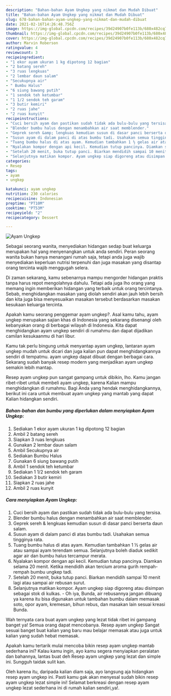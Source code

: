 ```yaml
---
description: "Bahan-bahan Ayam Ungkep yang nikmat dan Mudah Dibuat"
title: "Bahan-bahan Ayam Ungkep yang nikmat dan Mudah Dibuat"
slug: 678-bahan-bahan-ayam-ungkep-yang-nikmat-dan-mudah-dibuat
date: 2021-02-16T14:26:48.756Z
image: https://img-global.cpcdn.com/recipes/39d24907b0fe113b/680x482cq70/ayam-ungkep-foto-resep-utama.jpg
thumbnail: https://img-global.cpcdn.com/recipes/39d24907b0fe113b/680x482cq70/ayam-ungkep-foto-resep-utama.jpg
cover: https://img-global.cpcdn.com/recipes/39d24907b0fe113b/680x482cq70/ayam-ungkep-foto-resep-utama.jpg
author: Marvin Roberson
ratingvalue: 4
reviewcount: 3
recipeingredient:
- "1 ekor ayam ukuran 1 kg dipotong 12 bagian"
- "2 batang sereh"
- "3 ruas lengkuas"
- "2 lembar daun salam"
- "Secukupnya air"
- " Bumbu Halus"
- "6 siung bawang putih"
- "1 sendok teh ketumbar"
- "1 1/2 sendok teh garam"
- "3 butir kemiri"
- "2 ruas jahe"
- "2 ruas kunyit"
recipeinstructions:
- "Cuci bersih ayam dan pastikan sudah tidak ada bulu-bulu yang tersisa."
- "Blender bumbu halus dengan menambahkan air saat memblender."
- "Geprek sereh &amp; lengkuas kemudian susun di dasar panci berserta daun salam."
- "Susun ayam di dalam panci di atas bumbu tadi. Usahakan semua tingginya rata."
- "Tuang bumbu halus di atas ayam. Kemudian tambahkan 1 ½ gelas air atau sampai ayam terendam semua. Selanjutnya boleh diaduk sedikit agar air dan bumbu halus tercampur merata."
- "Nyalakan kompor dengan api kecil. Kemudian tutup pancinya. Diamkan selama 20 menit. Ketika mendidih akan tercium aroma gurih rempah-rempah bumbu ungkep tadi."
- "Setelah 20 menit, buka tutup panci. Biarkan mendidih sampai 10 menit lagi atau sampai air rebusan surut."
- "Selanjutnya matikan kompor. Ayam ungkep siap digoreng atau disimpan sebagai stok di kulkas. Oh iya, Bunda, air rebusannya jangan dibuang ya karena itu bisa digunakan untuk tambahan bumbu dalam memasak soto, opor ayam, kremesan, bihun rebus, dan masakan lain sesuai kreasi Bunda."
categories:
- Resep
tags:
- ayam
- ungkep

katakunci: ayam ungkep 
nutrition: 230 calories
recipecuisine: Indonesian
preptime: "PT10M"
cooktime: "PT53M"
recipeyield: "2"
recipecategory: Dessert

---
```



![Ayam Ungkep](https://img-global.cpcdn.com/recipes/39d24907b0fe113b/680x482cq70/ayam-ungkep-foto-resep-utama.jpg)

Sebagai seorang wanita, menyediakan hidangan sedap buat keluarga merupakan hal yang menyenangkan untuk anda sendiri. Peran seorang  wanita bukan hanya menangani rumah saja, tetapi anda juga wajib menyediakan keperluan nutrisi terpenuhi dan juga masakan yang disantap orang tercinta wajib menggugah selera.

Di zaman  sekarang, kamu sebenarnya mampu mengorder hidangan praktis tanpa harus repot mengolahnya dahulu. Tetapi ada juga lho orang yang memang ingin memberikan hidangan yang terbaik untuk orang tercintanya. Sebab, menghidangkan masakan yang diolah sendiri akan jauh lebih bersih dan kita juga bisa menyesuaikan masakan tersebut berdasarkan masakan kesukaan keluarga tercinta. 



Apakah kamu seorang penggemar ayam ungkep?. Asal kamu tahu, ayam ungkep merupakan sajian khas di Indonesia yang sekarang disenangi oleh kebanyakan orang di berbagai wilayah di Indonesia. Kita dapat menghidangkan ayam ungkep sendiri di rumahmu dan dapat dijadikan camilan kesukaanmu di hari libur.

Kamu tak perlu bingung untuk menyantap ayam ungkep, lantaran ayam ungkep mudah untuk dicari dan juga kalian pun dapat menghidangkannya sendiri di tempatmu. ayam ungkep dapat dibuat dengan berbagai cara. Sekarang sudah banyak resep modern yang menjadikan ayam ungkep semakin lebih mantap.

Resep ayam ungkep pun sangat gampang untuk dibikin, lho. Kamu jangan ribet-ribet untuk membeli ayam ungkep, karena Kalian mampu menghidangkan di rumahmu. Bagi Anda yang hendak menghidangkannya, berikut ini cara untuk membuat ayam ungkep yang mantab yang dapat Kalian hidangkan sendiri.

<!--inarticleads1-->

##### Bahan-bahan dan bumbu yang diperlukan dalam menyiapkan Ayam Ungkep:

1. Sediakan 1 ekor ayam ukuran 1 kg dipotong 12 bagian
1. Ambil 2 batang sereh
1. Siapkan 3 ruas lengkuas
1. Gunakan 2 lembar daun salam
1. Ambil Secukupnya air
1. Sediakan  Bumbu Halus
1. Gunakan 6 siung bawang putih
1. Ambil 1 sendok teh ketumbar
1. Sediakan 1 1/2 sendok teh garam
1. Sediakan 3 butir kemiri
1. Siapkan 2 ruas jahe
1. Ambil 2 ruas kunyit




<!--inarticleads2-->

##### Cara menyiapkan Ayam Ungkep:

1. Cuci bersih ayam dan pastikan sudah tidak ada bulu-bulu yang tersisa.
1. Blender bumbu halus dengan menambahkan air saat memblender.
1. Geprek sereh &amp; lengkuas kemudian susun di dasar panci berserta daun salam.
1. Susun ayam di dalam panci di atas bumbu tadi. Usahakan semua tingginya rata.
1. Tuang bumbu halus di atas ayam. Kemudian tambahkan 1 ½ gelas air atau sampai ayam terendam semua. Selanjutnya boleh diaduk sedikit agar air dan bumbu halus tercampur merata.
1. Nyalakan kompor dengan api kecil. Kemudian tutup pancinya. Diamkan selama 20 menit. Ketika mendidih akan tercium aroma gurih rempah-rempah bumbu ungkep tadi.
1. Setelah 20 menit, buka tutup panci. Biarkan mendidih sampai 10 menit lagi atau sampai air rebusan surut.
1. Selanjutnya matikan kompor. Ayam ungkep siap digoreng atau disimpan sebagai stok di kulkas. - Oh iya, Bunda, air rebusannya jangan dibuang ya karena itu bisa digunakan untuk tambahan bumbu dalam memasak soto, opor ayam, kremesan, bihun rebus, dan masakan lain sesuai kreasi Bunda.




Wah ternyata cara buat ayam ungkep yang lezat tidak ribet ini gampang banget ya! Semua orang dapat mencobanya. Resep ayam ungkep Sangat sesuai banget buat kalian yang baru mau belajar memasak atau juga untuk kalian yang sudah hebat memasak.

Apakah kamu tertarik mulai mencoba bikin resep ayam ungkep mantab sederhana ini? Kalau kamu ingin, ayo kamu segera menyiapkan peralatan dan bahannya, lantas buat deh Resep ayam ungkep yang lezat dan simple ini. Sungguh taidak sulit kan. 

Oleh karena itu, daripada kalian diam saja, ayo langsung aja hidangkan resep ayam ungkep ini. Pasti kamu gak akan menyesal sudah bikin resep ayam ungkep lezat simple ini! Selamat berkreasi dengan resep ayam ungkep lezat sederhana ini di rumah kalian sendiri,ya!.

